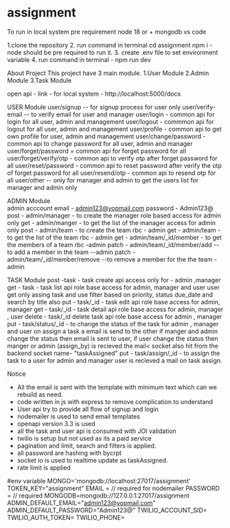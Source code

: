 # assignment

To run in local system 
pre requirement 
node 18 or +
mongodb 
vs code 

1.clone the repository
2. run command in terminal 
   cd assignment 
   npm i - node should be pre required to run it.
3. create .env file to set environment variable
4. run command in terminal - npm run dev

About Project
This project have 3 main module.
1.User Module
2.Admin Module
3.Task Module

open api - link - 
for local system - http://localhost:5000/docs


USER Module
user/signup -- for signup process                 for user only
user/verify-email -- to verify email              for user and manager 
user/login - common api for login                 for all user, admin and management
user/logout  -  commmon api for logout            for all user, admin and management
user/profile - common api to get own profile      for user, admin and management
user/change/password - common api to change password   for all user, admin and manager
user/forget/password = common api for forget password   for all 
user/forget/verify/otp - common api to verify otp after forget password   for all
user/reset/password -   common api to reset password after verify the otp of forget password   for all
user/resend/otp - common api to resend otp                                        for all
user/other  --  only for manager and admin to get the users list        for manager and admin only


ADMIN Module  
 admin acccount 
 email - admin123@yopmail.com
 password - Admin123@
post - admin/manager - to create the manager role based access for admin only
get - admin/manger - to get the list of the manager  access for admin only
post - admin/team - to create the team  rbc - admin
get - admin/team - to get the list of the team  rbc - admin
get - admin/team/_id/member - to get the members of a team rbc -admin
patch - admin/team/_id/member/add -- to add a member in the team  --admin
patch - admin/team/_id/member/remove --to remove a member for the the team - admin


TASK Module
post -task - task create api   access only for - admin ,manager
get - task - task list api role base access for admin, manager and user 
             user get only assing task and use filter based on priority, status due_date and search 
             by title also
put - task/_id - task edit api role base access for admin, manager
get - task/_id - task detail api  role base access for admin, manager , user
delete - task/_id  delete task api  role base access for admin , manager
put - task/status/_id - to change the status of the task for admin , manager and user
                        on assign a task a email is send to the other if manger and admin change the status then email is sent to user, 
                         if user change the status then manger or admin (assign_by) is recieved the mail<
                        socket also hit from the backend socket name-  "taskAssigned" 
put - task/assign/_id - to assign the task to a user  for admin and manager user is recieved a mail on task assign.

Notice
* All the email is sent with the template with minimum text which can we rebuild as need.
* code written in js with express to remove complication to understand
* User api try to provide all flow of signup and login
* nodemailer is used to send email templates
* openapi version 3.3 is used
* all the task and user api is consumed with JOI validation
* twilio is setup but not used as its a paid service
* pagination and limit, search and filters is applied. 
* all password are hashing with bycrpt  
* socket io is used to realtime update as taskAssigned.
* rate limit is applied 



#env variable 
MONGO='mongodb://localhost:27017/assignment'
TOKEN_KEY="assignment"
EMAIL =             // required for nodemailer
PASSWORD =         //   required 
MONGODB=mongodb://127.0.0.1:27017/assignment
ADMIN_DEFAULT_EMAIL="admin123@yopmail.com"
ADMIN_DEFAULT_PASSWORD="Admin123@"
TWILIO_ACCOUNT_SID=
TWILIO_AUTH_TOKEN=
TWILIO_PHONE=






